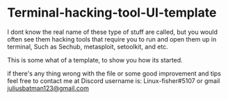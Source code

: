 # Terminal-hacking-tool-UI-template
I dont know the real name of these type of stuff are called, but you would 
often see them hacking tools that require you to run and open them up in 
terminal, Such as Sechub, metasploit, setoolkit, and etc. 

This is some what of a template, to show 
you how its started.

if there's any thing wrong with the file or some good improvement and tips feel 
free to contact me at Discord username is: Linux-fisher#5107 or gmail
juliusbatman123@gmail.com
